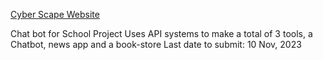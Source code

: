 <a href="https://aadit-garg.github.io/Cyber-Scape/">Cyber Scape Website</a>

Chat bot for School Project
Uses API systems to make a total of 3 tools, a Chatbot, news app and a book-store
Last date to submit: 10 Nov, 2023
